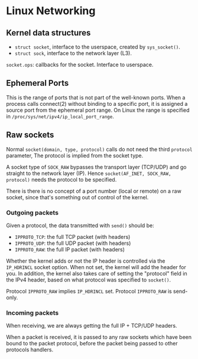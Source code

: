 # Linux Networking

## Kernel data structures

- `struct socket`, interface to the userspace, created by `sys_socket()`.
- `struct sock`, interface to the network layer (L3).

`socket.ops`: callbacks for the socket. Interface to userspace.

## Ephemeral Ports

This is the range of ports that is not part of the well-known ports.
When a process calls connect(2) without binding to a specific port, it is assigned
a source port from the ephemeral port range. On Linux the range is specified in
`/proc/sys/net/ipv4/ip_local_port_range`.

## Raw sockets

Normal `socket(domain, type, protocol)` calls do not need the third `protocol`
parameter, The  protocol is implied from the socket type.

A socket type of `SOCK_RAW` bypasses the transport layer (TCP/UDP) and go
straight to the network layer (IP).
Hence `socket(AF_INET, SOCK_RAW, protocol)` needs the protocol to be specified.

There is there is no concept of a port number (local or remote) on a raw
socket, since that's something out of control of the kernel.

### Outgoing packets

Given a protocol, the data transmitted with `send()` should be:

- `IPPROTO_TCP`:  the full TCP packet (with headers)
- `IPPROTO_UDP`: the full UDP packet (with headers)
- `IPPROTO_RAW`: the full IP packet (with headers)

Whether the kernel adds or not the IP header is controlled via the `IP_HDRINCL`
socket option. When not set, the kernel will add the header for you. In addition,
the kernel also takes care of setting the "protocol" field in the IPv4 header,
based on what protocol was specified to `socket()`.

Protocol `IPPROTO_RAW` implies `IP_HDRINCL` set.
Protocol `IPPROTO_RAW` is send-only.

### Incoming packets

When receiving, we are always getting the full IP + TCP/UDP headers.

When a packet is received, it is passed to any raw sockets which have been
bound to the packet protocol, before the packet being passed to other protocols
handlers.
